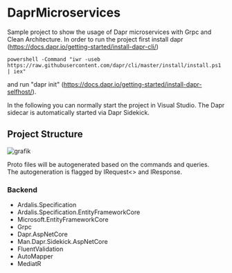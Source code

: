 # DaprMicroservices

Sample project to show the usage of Dapr microservices with Grpc and Clean Architecture.
In order to run the project first install dapr (https://docs.dapr.io/getting-started/install-dapr-cli/)


```console
powershell -Command "iwr -useb https://raw.githubusercontent.com/dapr/cli/master/install/install.ps1 | iex"
```

and run "dapr init" (https://docs.dapr.io/getting-started/install-dapr-selfhost/).

In the following you can normally start the project in Visual Studio. The Dapr sidecar is automatically started via Dapr Sidekick.

## Project Structure

![grafik](https://user-images.githubusercontent.com/106377614/209716594-81106af8-4d0f-49e0-89bc-044ad229cdd2.png)

Proto files will be autogenerated based on the commands and queries.  
The autogeneration is flagged by IRequest<> and IResponse.

### Backend
- Ardalis.Specification
- Ardalis.Specification.EntityFrameworkCore
- Microsoft.EntityFrameworkCore
- Grpc
- Dapr.AspNetCore
- Man.Dapr.Sidekick.AspNetCore
- FluentValidation
- AutoMapper
- MediatR
